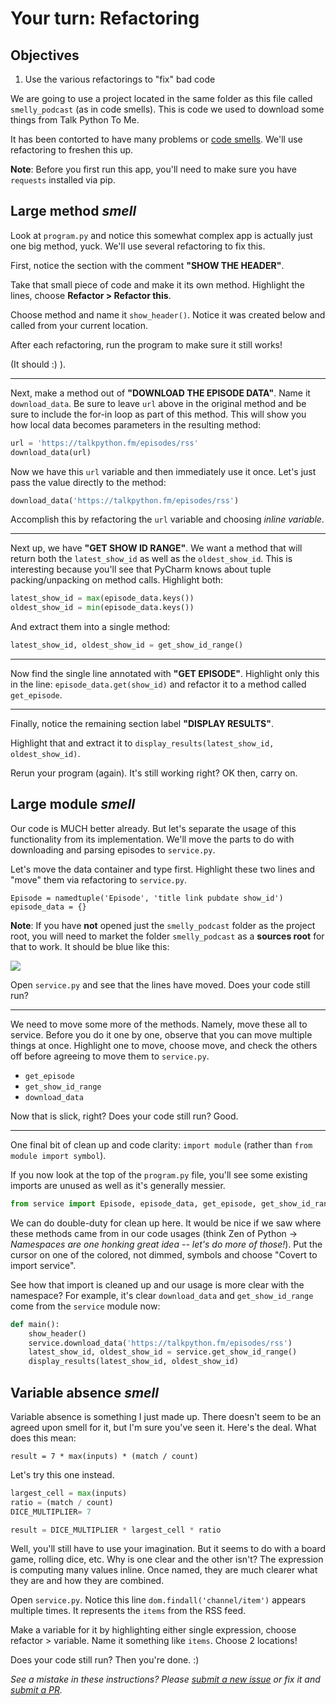 # Your turn: Refactoring

## Objectives

1. Use the various refactorings to "fix" bad code

We are going to use a project located in the same folder as this file called `smelly_podcast` (as in code smells). This is code we used to download some things from Talk Python To Me.

It has been contorted to have many problems or [code smells](https://en.wikipedia.org/wiki/Code_smell). We'll use refactoring to freshen this up.

**Note**: Before you first run this app, you'll need to make sure you have `requests` installed via pip.

## Large method *smell*

Look at `program.py` and notice this somewhat complex app is actually just one big method, yuck. We'll use several refactoring to fix this.

First, notice the section with the comment **"SHOW THE HEADER"**.

Take that small piece of code and make it its own method. Highlight the lines, choose **Refactor > Refactor this**.

Choose method and name it `show_header()`. Notice it was created below and called from your current location.

After each refactoring, run the program to make sure it still works!

(It should :) ).

-----------------------

Next, make a method out of **"DOWNLOAD THE EPISODE DATA"**. Name it `download_data`. Be sure to leave `url` above in the original method and be sure to include the for-in loop as part of this method. This will show you how local data becomes parameters in the resulting method:

```python
url = 'https://talkpython.fm/episodes/rss'
download_data(url)
```

Now we have this `url` variable and then immediately use it once. Let's just pass the value directly to the method:

```python
download_data('https://talkpython.fm/episodes/rss')
```

Accomplish this by refactoring the `url` variable and choosing *inline variable*.


-----------------------


Next up, we have **"GET SHOW ID RANGE"**. We want a method that will return both the `latest_show_id` as well as the `oldest_show_id`. This is interesting because you'll see that PyCharm knows about tuple packing/unpacking on method calls. Highlight both:

```python
latest_show_id = max(episode_data.keys())
oldest_show_id = min(episode_data.keys())
```

And extract them into a single method: 

```python
latest_show_id, oldest_show_id = get_show_id_range()
```

-----------------------


Now find the single line annotated with **"GET EPISODE"**. Highlight only this in the line: `episode_data.get(show_id)` and refactor it to a method called `get_episode`.

-----------------------

Finally, notice the remaining section label **"DISPLAY RESULTS"**.

Highlight that and extract it to `display_results(latest_show_id, oldest_show_id)`.

Rerun your program (again). It's still working right? OK then, carry on.

## Large module *smell*

Our code is MUCH better already. But let's separate the usage of this functionality from its implementation. We'll move the parts to do with downloading and parsing episodes to `service.py`.

Let's move the data container and type first. Highlight these two lines and "move" them via refactoring to `service.py`.

	Episode = namedtuple('Episode', 'title link pubdate show_id')
	episode_data = {}  

**Note**: If you have **not** opened just the `smelly_podcast` folder as the project root, you will need to market the folder `smelly_podcast` as a **sources root** for that to work. It should be blue like this:

![](./sources-root.png)

Open `service.py` and see that the lines have moved. Does your code still run?


-----------------------


We need to move some more of the methods. Namely, move these all to service. Before you do it one by one, observe that you can move multiple things at once. Highlight one to move, choose move, and check the others off before agreeing to move them to `service.py`.

* `get_episode`
* `get_show_id_range`
* `download_data`

Now that is slick, right? Does your code still run? Good.


-----------------------


One final bit of clean up and code clarity: `import module` (rather than `from module import symbol`).

If you now look at the top of the `program.py` file, you'll see some existing imports are unused as well as it's generally messier.

```python
from service import Episode, episode_data, get_episode, get_show_id_range, download_data
```

We can do double-duty for clean up here. It would be nice if we saw where these methods came from in our code usages (think Zen of Python -> *Namespaces are one honking great idea -- let's do more of those!*). Put the cursor on one of the colored, not dimmed, symbols and choose "Covert to import service".

See how that import is cleaned up and our usage is more clear with the namespace? For example, it's clear `download_data` and `get_show_id_range` come from the `service` module now:

```python
def main():
    show_header()
    service.download_data('https://talkpython.fm/episodes/rss')
    latest_show_id, oldest_show_id = service.get_show_id_range()
    display_results(latest_show_id, oldest_show_id)
```


## Variable absence *smell*

Variable absence is something I just made up. There doesn't seem to be an agreed upon smell for it, but I'm sure you've seen it. Here's the deal. What does this mean:

`result = 7 * max(inputs) * (match / count)`

Let's try this one instead.

```python
largest_cell = max(inputs)
ratio = (match / count)
DICE_MULTIPLIER= 7

result = DICE_MULTIPLIER * largest_cell * ratio
```

Well, you'll still have to use your imagination. But it seems to do with a board game, rolling dice, etc. Why is one clear and the other isn't? The expression is computing many values inline. Once named, they are much clearer what they are and how they are combined.

Open `service.py`. Notice this line `dom.findall('channel/item')` appears multiple times. It represents the `items` from the RSS feed. 

Make a variable for it by highlighting either single expression, choose refactor > variable. Name it something like `items`. Choose 2 locations!

Does your code still run? Then you're done. :)

*See a mistake in these instructions? Please [submit a new issue](https://github.com/talkpython/mastering-pycharm-course/issues) or fix it and [submit a PR](https://github.com/talkpython/mastering-pycharm-course/pulls).*